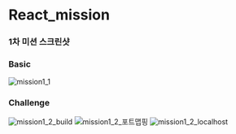 # React_mission
### 1차 미션 스크린샷
### Basic
![mission1_1](https://user-images.githubusercontent.com/82483908/155072376-8e3d05f1-a776-4447-998e-5baf6e87804b.jpg)
### Challenge
![mission1_2_build](https://user-images.githubusercontent.com/82483908/155072555-8dd9dcef-baff-4bb0-b76d-5f27e270889b.jpg)
![mission1_2_포트맵핑](https://user-images.githubusercontent.com/82483908/155072565-d4962ffa-5dae-4d91-ae59-09365bd52648.jpg)
![mission1_2_localhost](https://user-images.githubusercontent.com/82483908/155072578-3361484e-6220-41d2-824a-9425e6896562.jpg)
